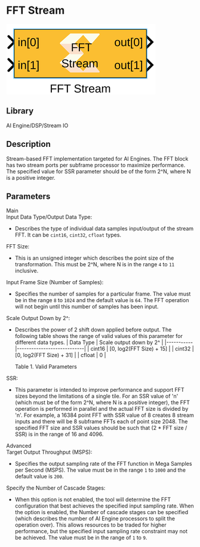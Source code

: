 # FFT Stream

  
![](./Images/xvt1648643187646.png)  

## Library

AI Engine/DSP/Stream IO

## Description

Stream-based FFT implementation targeted for AI Engines. The FFT block
has two stream ports per subframe processor to maximize performance. The
specified value for SSR parameter should be of the form 2^N, where N is
a positive integer.

## Parameters

Main  
Input Data Type/Output Data Type:

- Describes the type of individual data samples input/output of the
  stream FFT. It can be `cint16`, `cint32`, `cfloat` types.

FFT Size:

- This is an unsigned integer which describes the point size of the
  transformation. This must be 2^N, where N is in the range `4` to `11`
  inclusive.

Input Frame Size (Number of Samples):

- Specifies the number of samples for a particular frame. The value must
  be in the range `8` to `1024` and the default value is `64`. The FFT
  operation will not begin until this number of samples has been input.

Scale Output Down by 2^:

- Describes the power of 2 shift down applied before output. The
  following table shows the range of valid values of this parameter for
  different data types.
  | Data Type | Scale output down by 2^    |
  |-----------|----------------------------|
  | cint16    | \[0, log2(FFT Size) + 15\] |
  | cint32    | \[0, log2(FFT Size) + 31\] |
  | cfloat    | 0                          |

  Table 1. Valid Parameters

SSR:

- This parameter is intended to improve performance and support FFT
  sizes beyond the limitations of a single tile. For an SSR value of 'n'
  (which must be of the form 2^N, where N is a positive integer), the
  FFT operation is performed in parallel and the actual FFT size is
  divided by 'n'. For example, a 16384 point FFT with SSR value of 8
  creates 8 stream inputs and there will be 8 subframe FFTs each of
  point size 2048. The specified FFT size and SSR values should be such
  that (2 \* FFT size / SSR) is in the range of 16 and 4096.

Advanced  
Target Output Throughput (MSPS):

- Specifies the output sampling rate of the FFT function in Mega Samples
  per Second (MSPS). The value must be in the range `1` to `1000` and
  the default value is `200`.

Specify the Number of Cascade Stages:

- When this option is not enabled, the tool will determine the FFT
  configuration that best achieves the specified input sampling rate.
  When the option is enabled, the Number of cascade stages can be
  specified (which describes the number of AI Engine processors to split
  the operation over). This allows resources to be traded for higher
  performance, but the specified input sampling rate constraint may not
  be achieved. The value must be in the range of `1` to `9`.
